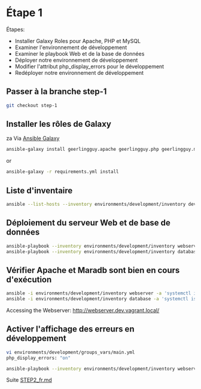 # Étape 1

Étapes:

* Installer Galaxy Roles pour Apache, PHP et MySQL
* Examiner l'environnement de développement
* Examiner le playbook Web et de la base de données
* Déployer notre environnement de développement
* Modifier l'attribut php_display_errors pour le développement
* Redéployer notre environnement de développement

## Passer à la branche step-1

```bash
git checkout step-1
```

## Installer les rôles de Galaxy
za
Via [Ansible Galaxy](https://galaxy.ansible.com/home)

```bash
ansible-galaxy install geerlingguy.apache geerlingguy.php geerlingguy.mysql -f
```

or

```bash
ansible-galaxy -r requirements.yml install
```

## Liste d'inventaire

```bash
ansible --list-hosts --inventory environments/development/inventory development
```

## Déploiement du serveur Web et de base de données

```bash
ansible-playbook --inventory environments/development/inventory webserver.yml
ansible-playbook --inventory environments/development/inventory database.yml
```

## Vérifier Apache et Maradb sont bien en cours d'exécution

```bash
ansible -i environments/development/inventory webserver -a 'systemctl is-active httpd'
ansible -i environments/development/inventory database -a 'systemctl is-active mariadb'
```

Accessing the Webserver: http://webserver.dev.vagrant.local/

## Activer l'affichage des erreurs en développement

```bash
vi environments/development/groups_vars/main.yml
php_display_errors: "on"
```

```bash
ansible-playbook --inventory environments/development/inventory webserver.yml
```

Suite [STEP2_fr.md](STEP2_fr.md)
